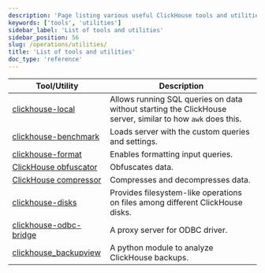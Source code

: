 ```yaml
---
description: 'Page listing various useful ClickHouse tools and utilities.'
keywords: ['tools', 'utilities']
sidebar_label: 'List of tools and utilities'
sidebar_position: 56
slug: /operations/utilities/
title: 'List of tools and utilities'
doc_type: 'reference'
---
```


| Tool/Utility | Description |
|------|-------------|
|[clickhouse-local](../../operations/utilities/clickhouse-local.md) | Allows running SQL queries on data without starting the ClickHouse server, similar to how `awk` does this.|
|[clickhouse-benchmark](../../operations/utilities/clickhouse-benchmark.md) | Loads server with the custom queries and settings.|
| [clickhouse-format](../../operations/utilities/clickhouse-format.md) | Enables formatting input queries.|
|[ClickHouse obfuscator](../../operations/utilities/clickhouse-obfuscator.md) | Obfuscates data.|
|[ClickHouse compressor](../../operations/utilities/clickhouse-compressor.md) | Compresses and decompresses data.|
| [clickhouse-disks](../../operations/utilities/clickhouse-disks.md) | Provides filesystem-like operations on files among different ClickHouse disks.|
| [clickhouse-odbc-bridge](../../operations/utilities/odbc-bridge.md) | A proxy server for ODBC driver.|
| [clickhouse_backupview](../../operations/utilities/backupview.md) | A python module to analyze ClickHouse backups.|
